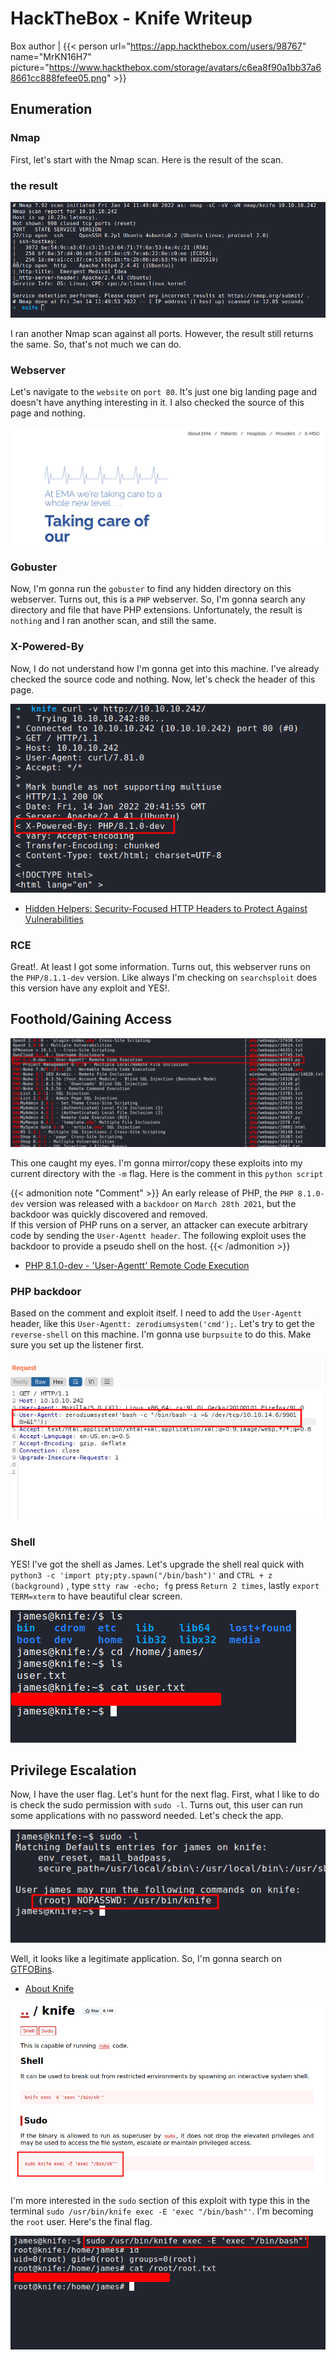 # HackTheBox - Knife Writeup


Box author | {{< person url="https://app.hackthebox.com/users/98767" name="MrKN16H7" picture="https://www.hackthebox.com/storage/avatars/c6ea8f90a1bb37a68661cc888fefee05.png" >}}

<!--more-->

## Enumeration

### Nmap

First, let's start with the Nmap scan. Here is the result of the scan.

### the result
![nmap scan result](nmap_1.png "nmap scan result")

I ran another Nmap scan against all ports. However, the result still returns the same. So, that's not much we can do. 

### Webserver
Let's navigate to the `website` on `port 80`. It's just one big landing page and doesn't have anything interesting in it. I also checked the source of this page and nothing. 

![webpage](website.png "webpage")

### Gobuster
Now, I'm gonna run the `gobuster` to find any hidden directory on this webserver. Turns out, this is a `PHP` webserver. So, I'm gonna search any directory and file that have PHP extensions. Unfortunately, the result is `nothing` and I ran another scan, and still the same.

### X-Powered-By
Now, I do not understand how I'm gonna get into this machine. I've already checked the source code and nothing. Now, let's check the header of this page. 

![PHP/8.1.0-dev](header.png "PHP/8.1.0-dev") <br>

- [Hidden Helpers: Security-Focused HTTP Headers to Protect Against Vulnerabilities](https://www.rapid7.com/blog/post/2019/12/06/hidden-helpers-security-focused-http-headers-to-protect-against-vulnerabilities/)

### RCE
Great!. At least I got some information. Turns out, this webserver runs on the `PHP/8.1.1-dev` version. Like always I'm checking on `searchsploit` does this version have any exploit and YES!.

## Foothold/Gaining Access

![found exploit for PHP/8.1.0-dev](RCE.png "found exploit for PHP/8.1.0-dev")

This one caught my eyes. I'm gonna mirror/copy these exploits into my current directory with the `-m` flag. Here is the comment in this `python script`

{{< admonition note "Comment" >}}
An early release of PHP, the `PHP 8.1.0-dev` version was released with a `backdoor` on `March 28th 2021`, but the backdoor was quickly discovered and removed. </br>
If this version of PHP runs on a server, an attacker can execute arbitrary code by sending the `User-Agentt header`.
The following exploit uses the backdoor to provide a pseudo shell on the host.
{{< /admonition >}}

- [PHP 8.1.0-dev - 'User-Agentt' Remote Code Execution](https://www.exploit-db.com/exploits/49933)

### PHP backdoor
Based on the comment and exploit itself. I need to add the `User-Agentt` header, like this `User-Agentt: zerodiumsystem('cmd');`. Let's try to get the `reverse-shell` on this machine. I'm gonna use `burpsuite` to do this. Make sure you set up the listener first.

![execute bash reverse shell](burpsuite.png "execute bash reverse shell")

### Shell
YES! I've got the shell as James. Let's upgrade the shell real quick with `python3 -c 'import pty;pty.spawn("/bin/bash")'` and `CTRL + z (background)` , type `stty raw -echo; fg` press `Return 2 times`, lastly `export TERM=xterm` to have beautiful clear screen.

![user flag](user_flag.png "user flag")

## Privilege Escalation

Now, I have the user flag. Let's hunt for the next flag. First, what I like to do is check the sudo permission with `sudo -l`. Turns out, this user can run some applications with no password needed. Let's check the app.

![check sudo permission](sudo_knife.png "check sudo permission")

Well, it looks like a legitimate application. So, I'm gonna search on [GTFOBins](https://gtfobins.github.io/). 

- [About Knife](https://docs.chef.io/workstation/knife/)

![GTFOBins knife](gtfobins.png "GTFOBins knife") <br>

I'm more interested in the `sudo` section of this exploit with type this in the terminal `sudo /usr/bin/knife exec -E 'exec "/bin/bash"'`. I'm becoming the `root` user. Here's the final flag.

![root flag](root_flag.png "root flag")

